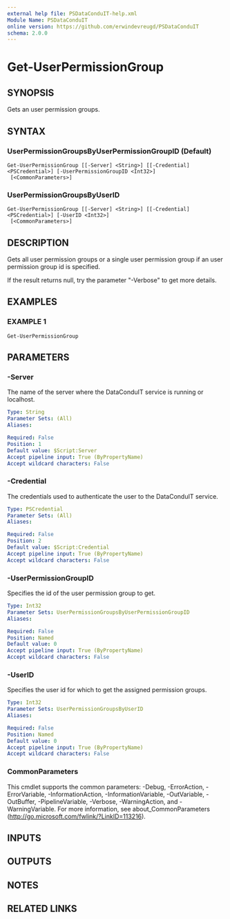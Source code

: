```yaml
---
external help file: PSDataConduIT-help.xml
Module Name: PSDataConduIT
online version: https://github.com/erwindevreugd/PSDataConduIT
schema: 2.0.0
---
```


# Get-UserPermissionGroup

## SYNOPSIS
Gets an user permission groups.

## SYNTAX

### UserPermissionGroupsByUserPermissionGroupID (Default)
```
Get-UserPermissionGroup [[-Server] <String>] [[-Credential] <PSCredential>] [-UserPermissionGroupID <Int32>]
 [<CommonParameters>]
```

### UserPermissionGroupsByUserID
```
Get-UserPermissionGroup [[-Server] <String>] [[-Credential] <PSCredential>] [-UserID <Int32>]
 [<CommonParameters>]
```

## DESCRIPTION
Gets all user permission groups or a single user permission group if an user permission group id is specified.

If the result returns null, try the parameter "-Verbose" to get more details.

## EXAMPLES

### EXAMPLE 1
```
Get-UserPermissionGroup
```

## PARAMETERS

### -Server
The name of the server where the DataConduIT service is running or localhost.

```yaml
Type: String
Parameter Sets: (All)
Aliases:

Required: False
Position: 1
Default value: $Script:Server
Accept pipeline input: True (ByPropertyName)
Accept wildcard characters: False
```

### -Credential
The credentials used to authenticate the user to the DataConduIT service.

```yaml
Type: PSCredential
Parameter Sets: (All)
Aliases:

Required: False
Position: 2
Default value: $Script:Credential
Accept pipeline input: True (ByPropertyName)
Accept wildcard characters: False
```

### -UserPermissionGroupID
Specifies the id of the user permission group to get.

```yaml
Type: Int32
Parameter Sets: UserPermissionGroupsByUserPermissionGroupID
Aliases:

Required: False
Position: Named
Default value: 0
Accept pipeline input: True (ByPropertyName)
Accept wildcard characters: False
```

### -UserID
Specifies the user id for which to get the assigned permission groups.

```yaml
Type: Int32
Parameter Sets: UserPermissionGroupsByUserID
Aliases:

Required: False
Position: Named
Default value: 0
Accept pipeline input: True (ByPropertyName)
Accept wildcard characters: False
```

### CommonParameters
This cmdlet supports the common parameters: -Debug, -ErrorAction, -ErrorVariable, -InformationAction, -InformationVariable, -OutVariable, -OutBuffer, -PipelineVariable, -Verbose, -WarningAction, and -WarningVariable.
For more information, see about_CommonParameters (http://go.microsoft.com/fwlink/?LinkID=113216).

## INPUTS

## OUTPUTS

## NOTES

## RELATED LINKS
